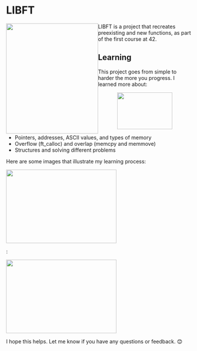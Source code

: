 # LIBFT
<p text-align="center"> 
  <img src="https://github.com/WebXoX/LIBFT/assets/97600250/ac7bc15a-e834-4b2b-aebc-d3622b44a3c1" style="float:left; width:250px; height:300px">LIBFT is a project that recreates preexisting and new functions, as part of the first course at 42.
</p>

## Learning

This project goes from simple to harder the more you progress. I learned more about:
<div align="center">
  <img src="https://github.com/WebXoX/LIBFT/assets/97600250/4f41b5bf-e686-4860-9ff1-b7ef15796bc6" style="width:150px; height:100px" >
</div>

- Pointers, addresses, ASCII values, and types of memory
- Overflow (ft_calloc) and overlap (memcpy and memmove)
- Structures and solving different problems

Here are some images that illustrate my learning process:

  
<img src="https://github.com/WebXoX/LIBFT/assets/97600250/d5604605-1d60-478f-b6d2-e75ba32aaacc" style="width:300px; height:200px; " >

:

<img src="https://github.com/WebXoX/LIBFT/assets/97600250/ee51d8c7-221f-47b7-bacb-e027fd3557ac" style="width:300px; height:200px" >


I hope this helps. Let me know if you have any questions or feedback. 😊
